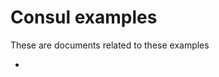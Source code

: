 Consul examples
===

These are documents related to these examples
- [Getting Started]:(https://at-ishikawa.github.io/docs/consul/getting_started)
